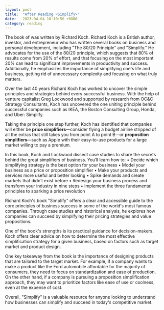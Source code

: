 ```yaml
---
layout: post
title:  "After Reading <Simplify>"
date:   2023-04-04 10:10:50 +0800
category: reading
---
```


The book of <Simplify> was written by Richard Koch.  Richard Koch is a British author, investor, and entrepreneur who has written several books on business and personal development, including "The 80/20 Principle" and "Simplify." He advocates for the use of the 80/20 principle, which suggests that 80% of results come from 20% of effort, and that focusing on the most important 20% can lead to significant improvements in productivity and success. Additionally, he emphasizes the importance of simplifying one's life and business, getting rid of unnecessary complexity and focusing on what truly matters.

Over the last 40 years Richard Koch has worked to uncover the simple principles and strategies behind every successful business. With the help of venture capitalist Greg Lockwood and supported by research from OC&C Strategy Consultants, Koch has uncovered the one uniting principle behind successful companies such as IKEA, the Boston Consulting Group, Honda, and Uber: Simplify.

Taking the principle one step further, Koch has identified that companies will either be **price simplifiers**—consider flying a budget airline stripped of all the extras that still takes you from point A to point B—or **proposition simplifiers**—such as Apple with their easy-to-use products for a large market willing to pay a premium.

In this book, Koch and Lockwood dissect case studies to share the secrets behind the great simplifiers of business. You’ll learn how to:
• Decide which simplifying strategy is the best option for your business
• Model your business as a price or proposition simplifier
• Make your products and services more useful and better looking
• Spike demands and create markets that didn’t exist before
• Redesign your business process and transform your industry in nine steps
• Implement the three fundamental principles to sparking a price revolution

Richard Koch's book "Simplify" offers a clear and accessible guide to the core principles of business success in some of the world's most famous companies. Through case studies and historical analysis, he explores how companies can succeed by simplifying their pricing strategies and value propositions.

One of the book's strengths is its practical guidance for decision-makers. Koch offers clear advice on how to determine the most effective simplification strategy for a given business, based on factors such as target market and product design.

One key takeaway from the book is the importance of designing products that are tailored to the target market. For example, if a company wants to make a product like the Ford automobile affordable for the majority of consumers, they need to focus on standardization and ease of production. On the other hand, if a company is pursuing a proposition simplification approach, they may want to prioritize factors like ease of use or coolness, even at the expense of cost.

Overall, "Simplify" is a valuable resource for anyone looking to understand how businesses can simplify and succeed in today's competitive market.